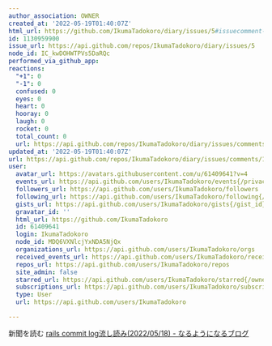 ```yaml
---
author_association: OWNER
created_at: '2022-05-19T01:40:07Z'
html_url: https://github.com/IkumaTadokoro/diary/issues/5#issuecomment-1130959900
id: 1130959900
issue_url: https://api.github.com/repos/IkumaTadokoro/diary/issues/5
node_id: IC_kwDOHWTPVs5DaRQc
performed_via_github_app: 
reactions:
  "+1": 0
  "-1": 0
  confused: 0
  eyes: 0
  heart: 0
  hooray: 0
  laugh: 0
  rocket: 0
  total_count: 0
  url: https://api.github.com/repos/IkumaTadokoro/diary/issues/comments/1130959900/reactions
updated_at: '2022-05-19T01:40:07Z'
url: https://api.github.com/repos/IkumaTadokoro/diary/issues/comments/1130959900
user:
  avatar_url: https://avatars.githubusercontent.com/u/61409641?v=4
  events_url: https://api.github.com/users/IkumaTadokoro/events{/privacy}
  followers_url: https://api.github.com/users/IkumaTadokoro/followers
  following_url: https://api.github.com/users/IkumaTadokoro/following{/other_user}
  gists_url: https://api.github.com/users/IkumaTadokoro/gists{/gist_id}
  gravatar_id: ''
  html_url: https://github.com/IkumaTadokoro
  id: 61409641
  login: IkumaTadokoro
  node_id: MDQ6VXNlcjYxNDA5NjQx
  organizations_url: https://api.github.com/users/IkumaTadokoro/orgs
  received_events_url: https://api.github.com/users/IkumaTadokoro/received_events
  repos_url: https://api.github.com/users/IkumaTadokoro/repos
  site_admin: false
  starred_url: https://api.github.com/users/IkumaTadokoro/starred{/owner}{/repo}
  subscriptions_url: https://api.github.com/users/IkumaTadokoro/subscriptions
  type: User
  url: https://api.github.com/users/IkumaTadokoro

---
```

新聞を読む
[rails commit log流し読み\(2022/05/18\) \- なるようになるブログ](https://y-yagi.hatenablog.com/entry/2022/05/19/044716)
